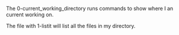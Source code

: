 The 0-current_working_directory runs commands to show where I an current working
on.

The file with 1-listit will list all the files in my directory. 
